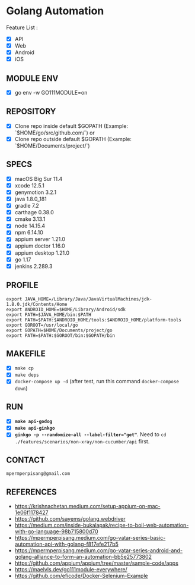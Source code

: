 # Golang Automation
Feature List :
- [x] API
- [x] Web
- [x] Android
- [x] iOS

## MODULE ENV
- [x] go env -w GO111MODULE=on

## REPOSITORY
- [x] Clone repo inside default $GOPATH (Example: `$HOME/go/src/github.com/`)
or
- [x] Clone repo outside default $GOPATH (Example: `$HOME/Documents/project/`)

## SPECS
- [x] macOS Big Sur 11.4
- [x] xcode 12.5.1
- [x] genymotion 3.2.1
- [x] java 1.8.0_181
- [x] gradle 7.2
- [x] carthage 0.38.0
- [x] cmake 3.13.1
- [x] node 14.15.4
- [x] npm 6.14.10
- [x] appium server 1.21.0
- [x] appium doctor 1.16.0
- [x] appium desktop 1.21.0
- [x] go 1.17
- [x] jenkins 2.289.3

## PROFILE
```
export JAVA_HOME=/Library/Java/JavaVirtualMachines/jdk-1.8.0.jdk/Contents/Home
export ANDROID_HOME=$HOME/Library/Android/sdk
export PATH=$JAVA_HOME/bin:$PATH
export PATH=$PATH:$ANDROID_HOME/tools:$ANDROID_HOME/platform-tools
export GOROOT=/usr/local/go
export GOPATH=$HOME/Documents/project/go
export PATH=$PATH:$GOROOT/bin:$GOPATH/bin
```

## MAKEFILE
- [x] `make cp`
- [x] `make deps`
- [x] `docker-compose up -d` (after test, run this command `docker-compose down`)

## RUN
- [x] <b>`make api-godog`</b>
- [x] <b>`make api-ginkgo`</b>
- [x] <b>`ginkgo -p --randomize-all --label-filter="get"`</b>. Need to `cd ./features/scenarios/non-xray/non-cucumber/api` first.

## CONTACT
`mpermperpisang@gmail.com`

## REFERENCES
- https://krishnachetan.medium.com/setup-appium-on-mac-1e06f1178427
- https://github.com/sayems/golang.webdriver
- https://medium.com/inside-bukalapak/recipe-to-boil-web-automation-with-go-language-98b715800d70
- https://mpermperpisang.medium.com/go-vatar-series-basic-automation-api-with-golang-f817efe217b5
- https://mpermperpisang.medium.com/go-vatar-series-android-and-golang-alliance-to-form-an-automation-bb5e25773802
- https://github.com/appium/appium/tree/master/sample-code/apps
- https://maelvls.dev/go111module-everywhere/
- https://github.com/eficode/Docker-Selenium-Example
